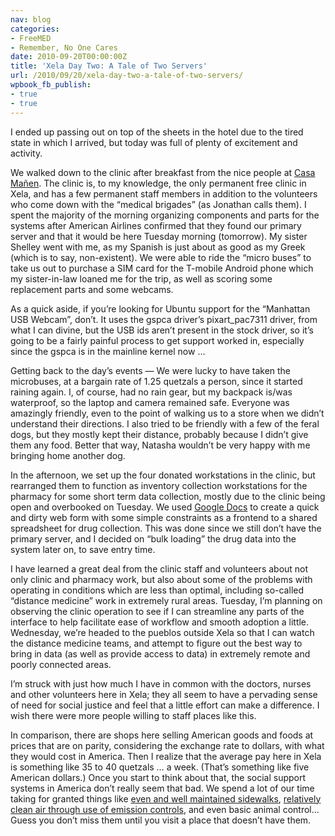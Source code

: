 ```yaml
---
nav: blog
categories:
- FreeMED
- Remember, No One Cares
date: 2010-09-20T00:00:00Z
title: 'Xela Day Two: A Tale of Two Servers'
url: /2010/09/20/xela-day-two-a-tale-of-two-servers/
wpbook_fb_publish:
- true
- true
---
```


I ended up passing out on top of the sheets in the hotel due to the tired state in which I arrived, but today was full of plenty of excitement and activity.

We walked down to the clinic after breakfast from the nice people at [Casa Mañen][1]. The clinic is, to my knowledge, the only permanent free clinic in Xela, and has a few permanent staff members in addition to the volunteers who come down with the “medical brigades” (as Jonathan calls them). I spent the majority of the morning organizing components and parts for the systems after American Airlines confirmed that they found our primary server and that it would be here Tuesday morning (tomorrow). My sister Shelley went with me, as my Spanish is just about as good as my Greek (which is to say, non-existent). We were able to ride the “micro buses” to take us out to purchase a SIM card for the T-mobile Android phone which my sister-in-law loaned me for the trip, as well as scoring some replacement parts and some webcams.

 [1]: http://www.comeseeit.com/

As a quick aside, if you’re looking for Ubuntu support for the “Manhattan USB Webcam”, don’t. It uses the gspca driver’s pixart_pac7311 driver, from what I can divine, but the USB ids aren’t present in the stock driver, so it’s going to be a fairly painful process to get support worked in, especially since the gspca is in the mainline kernel now …

Getting back to the day’s events — We were lucky to have taken the microbuses, at a bargain rate of 1.25 quetzals a person, since it started raining again. I, of course, had no rain gear, but my backpack is/was waterproof, so the laptop and camera remained safe. Everyone was amazingly friendly, even to the point of walking us to a store when we didn’t understand their directions. I also tried to be friendly with a few of the feral dogs, but they mostly kept their distance, probably because I didn’t give them any food. Better that way, Natasha wouldn’t be very happy with me bringing home another dog.

In the afternoon, we set up the four donated workstations in the clinic, but rearranged them to function as inventory collection workstations for the pharmacy for some short term data collection, mostly due to the clinic being open and overbooked on Tuesday. We used [Google Docs][2] to create a quick and dirty web form with some simple constraints as a frontend to a shared spreadsheet for drug collection. This was done since we still don’t have the primary server, and I decided on “bulk loading” the drug data into the system later on, to save entry time.

 [2]: http://docs.google.com/

I have learned a great deal from the clinic staff and volunteers about not only clinic and pharmacy work, but also about some of the problems with operating in conditions which are less than optimal, including so-called “distance medicine” work in extremely rural areas. Tuesday, I’m planning on observing the clinic operation to see if I can streamline any parts of the interface to help facilitate ease of workflow and smooth adoption a little. Wednesday, we’re headed to the pueblos outside Xela so that I can watch the distance medicine teams, and attempt to figure out the best way to bring in data (as well as provide access to data) in extremely remote and poorly connected areas.

I’m struck with just how much I have in common with the doctors, nurses and other volunteers here in Xela; they all seem to have a pervading sense of need for social justice and feel that a little effort can make a difference. I wish there were more people willing to staff places like this.

In comparison, there are shops here selling American goods and foods at prices that are on parity, considering the exchange rate to dollars, with what they would cost in America. Then I realize that the average pay here in Xela is something like 35 to 40 quetzals … a week. (That’s something like five American dollars.) Once you start to think about that, the social support systems in America don’t really seem that bad. We spend a lot of our time taking for granted things like [even and well maintained sidewalks][3], [relatively clean air through use of emission controls][4], and even basic animal control… Guess you don’t miss them until you visit a place that doesn’t have them.

 [3]: http://en.wikipedia.org/wiki/Americans_with_Disabilities_Act_of_1990
 [4]: http://www.epa.gov/air/caa/
